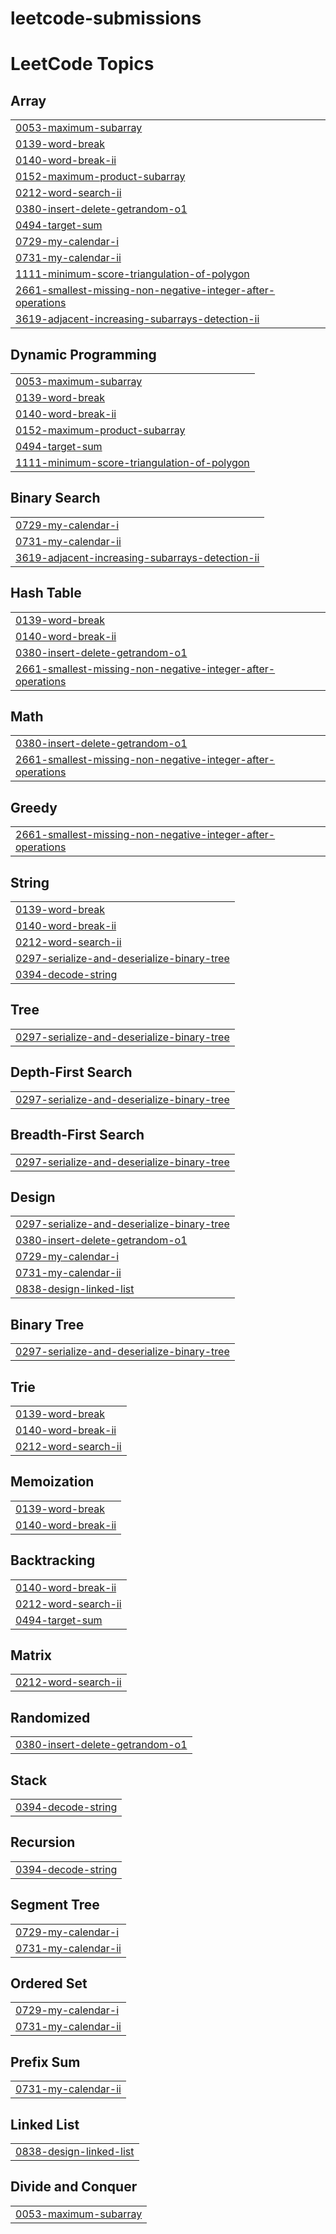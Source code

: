 # leetcode-submissions
<!---LeetCode Topics Start-->
# LeetCode Topics
## Array
|  |
| ------- |
| [0053-maximum-subarray](https://github.com/ParthGodse/leetcode-submissions/tree/master/0053-maximum-subarray) |
| [0139-word-break](https://github.com/ParthGodse/leetcode-submissions/tree/master/0139-word-break) |
| [0140-word-break-ii](https://github.com/ParthGodse/leetcode-submissions/tree/master/0140-word-break-ii) |
| [0152-maximum-product-subarray](https://github.com/ParthGodse/leetcode-submissions/tree/master/0152-maximum-product-subarray) |
| [0212-word-search-ii](https://github.com/ParthGodse/leetcode-submissions/tree/master/0212-word-search-ii) |
| [0380-insert-delete-getrandom-o1](https://github.com/ParthGodse/leetcode-submissions/tree/master/0380-insert-delete-getrandom-o1) |
| [0494-target-sum](https://github.com/ParthGodse/leetcode-submissions/tree/master/0494-target-sum) |
| [0729-my-calendar-i](https://github.com/ParthGodse/leetcode-submissions/tree/master/0729-my-calendar-i) |
| [0731-my-calendar-ii](https://github.com/ParthGodse/leetcode-submissions/tree/master/0731-my-calendar-ii) |
| [1111-minimum-score-triangulation-of-polygon](https://github.com/ParthGodse/leetcode-submissions/tree/master/1111-minimum-score-triangulation-of-polygon) |
| [2661-smallest-missing-non-negative-integer-after-operations](https://github.com/ParthGodse/leetcode-submissions/tree/master/2661-smallest-missing-non-negative-integer-after-operations) |
| [3619-adjacent-increasing-subarrays-detection-ii](https://github.com/ParthGodse/leetcode-submissions/tree/master/3619-adjacent-increasing-subarrays-detection-ii) |
## Dynamic Programming
|  |
| ------- |
| [0053-maximum-subarray](https://github.com/ParthGodse/leetcode-submissions/tree/master/0053-maximum-subarray) |
| [0139-word-break](https://github.com/ParthGodse/leetcode-submissions/tree/master/0139-word-break) |
| [0140-word-break-ii](https://github.com/ParthGodse/leetcode-submissions/tree/master/0140-word-break-ii) |
| [0152-maximum-product-subarray](https://github.com/ParthGodse/leetcode-submissions/tree/master/0152-maximum-product-subarray) |
| [0494-target-sum](https://github.com/ParthGodse/leetcode-submissions/tree/master/0494-target-sum) |
| [1111-minimum-score-triangulation-of-polygon](https://github.com/ParthGodse/leetcode-submissions/tree/master/1111-minimum-score-triangulation-of-polygon) |
## Binary Search
|  |
| ------- |
| [0729-my-calendar-i](https://github.com/ParthGodse/leetcode-submissions/tree/master/0729-my-calendar-i) |
| [0731-my-calendar-ii](https://github.com/ParthGodse/leetcode-submissions/tree/master/0731-my-calendar-ii) |
| [3619-adjacent-increasing-subarrays-detection-ii](https://github.com/ParthGodse/leetcode-submissions/tree/master/3619-adjacent-increasing-subarrays-detection-ii) |
## Hash Table
|  |
| ------- |
| [0139-word-break](https://github.com/ParthGodse/leetcode-submissions/tree/master/0139-word-break) |
| [0140-word-break-ii](https://github.com/ParthGodse/leetcode-submissions/tree/master/0140-word-break-ii) |
| [0380-insert-delete-getrandom-o1](https://github.com/ParthGodse/leetcode-submissions/tree/master/0380-insert-delete-getrandom-o1) |
| [2661-smallest-missing-non-negative-integer-after-operations](https://github.com/ParthGodse/leetcode-submissions/tree/master/2661-smallest-missing-non-negative-integer-after-operations) |
## Math
|  |
| ------- |
| [0380-insert-delete-getrandom-o1](https://github.com/ParthGodse/leetcode-submissions/tree/master/0380-insert-delete-getrandom-o1) |
| [2661-smallest-missing-non-negative-integer-after-operations](https://github.com/ParthGodse/leetcode-submissions/tree/master/2661-smallest-missing-non-negative-integer-after-operations) |
## Greedy
|  |
| ------- |
| [2661-smallest-missing-non-negative-integer-after-operations](https://github.com/ParthGodse/leetcode-submissions/tree/master/2661-smallest-missing-non-negative-integer-after-operations) |
## String
|  |
| ------- |
| [0139-word-break](https://github.com/ParthGodse/leetcode-submissions/tree/master/0139-word-break) |
| [0140-word-break-ii](https://github.com/ParthGodse/leetcode-submissions/tree/master/0140-word-break-ii) |
| [0212-word-search-ii](https://github.com/ParthGodse/leetcode-submissions/tree/master/0212-word-search-ii) |
| [0297-serialize-and-deserialize-binary-tree](https://github.com/ParthGodse/leetcode-submissions/tree/master/0297-serialize-and-deserialize-binary-tree) |
| [0394-decode-string](https://github.com/ParthGodse/leetcode-submissions/tree/master/0394-decode-string) |
## Tree
|  |
| ------- |
| [0297-serialize-and-deserialize-binary-tree](https://github.com/ParthGodse/leetcode-submissions/tree/master/0297-serialize-and-deserialize-binary-tree) |
## Depth-First Search
|  |
| ------- |
| [0297-serialize-and-deserialize-binary-tree](https://github.com/ParthGodse/leetcode-submissions/tree/master/0297-serialize-and-deserialize-binary-tree) |
## Breadth-First Search
|  |
| ------- |
| [0297-serialize-and-deserialize-binary-tree](https://github.com/ParthGodse/leetcode-submissions/tree/master/0297-serialize-and-deserialize-binary-tree) |
## Design
|  |
| ------- |
| [0297-serialize-and-deserialize-binary-tree](https://github.com/ParthGodse/leetcode-submissions/tree/master/0297-serialize-and-deserialize-binary-tree) |
| [0380-insert-delete-getrandom-o1](https://github.com/ParthGodse/leetcode-submissions/tree/master/0380-insert-delete-getrandom-o1) |
| [0729-my-calendar-i](https://github.com/ParthGodse/leetcode-submissions/tree/master/0729-my-calendar-i) |
| [0731-my-calendar-ii](https://github.com/ParthGodse/leetcode-submissions/tree/master/0731-my-calendar-ii) |
| [0838-design-linked-list](https://github.com/ParthGodse/leetcode-submissions/tree/master/0838-design-linked-list) |
## Binary Tree
|  |
| ------- |
| [0297-serialize-and-deserialize-binary-tree](https://github.com/ParthGodse/leetcode-submissions/tree/master/0297-serialize-and-deserialize-binary-tree) |
## Trie
|  |
| ------- |
| [0139-word-break](https://github.com/ParthGodse/leetcode-submissions/tree/master/0139-word-break) |
| [0140-word-break-ii](https://github.com/ParthGodse/leetcode-submissions/tree/master/0140-word-break-ii) |
| [0212-word-search-ii](https://github.com/ParthGodse/leetcode-submissions/tree/master/0212-word-search-ii) |
## Memoization
|  |
| ------- |
| [0139-word-break](https://github.com/ParthGodse/leetcode-submissions/tree/master/0139-word-break) |
| [0140-word-break-ii](https://github.com/ParthGodse/leetcode-submissions/tree/master/0140-word-break-ii) |
## Backtracking
|  |
| ------- |
| [0140-word-break-ii](https://github.com/ParthGodse/leetcode-submissions/tree/master/0140-word-break-ii) |
| [0212-word-search-ii](https://github.com/ParthGodse/leetcode-submissions/tree/master/0212-word-search-ii) |
| [0494-target-sum](https://github.com/ParthGodse/leetcode-submissions/tree/master/0494-target-sum) |
## Matrix
|  |
| ------- |
| [0212-word-search-ii](https://github.com/ParthGodse/leetcode-submissions/tree/master/0212-word-search-ii) |
## Randomized
|  |
| ------- |
| [0380-insert-delete-getrandom-o1](https://github.com/ParthGodse/leetcode-submissions/tree/master/0380-insert-delete-getrandom-o1) |
## Stack
|  |
| ------- |
| [0394-decode-string](https://github.com/ParthGodse/leetcode-submissions/tree/master/0394-decode-string) |
## Recursion
|  |
| ------- |
| [0394-decode-string](https://github.com/ParthGodse/leetcode-submissions/tree/master/0394-decode-string) |
## Segment Tree
|  |
| ------- |
| [0729-my-calendar-i](https://github.com/ParthGodse/leetcode-submissions/tree/master/0729-my-calendar-i) |
| [0731-my-calendar-ii](https://github.com/ParthGodse/leetcode-submissions/tree/master/0731-my-calendar-ii) |
## Ordered Set
|  |
| ------- |
| [0729-my-calendar-i](https://github.com/ParthGodse/leetcode-submissions/tree/master/0729-my-calendar-i) |
| [0731-my-calendar-ii](https://github.com/ParthGodse/leetcode-submissions/tree/master/0731-my-calendar-ii) |
## Prefix Sum
|  |
| ------- |
| [0731-my-calendar-ii](https://github.com/ParthGodse/leetcode-submissions/tree/master/0731-my-calendar-ii) |
## Linked List
|  |
| ------- |
| [0838-design-linked-list](https://github.com/ParthGodse/leetcode-submissions/tree/master/0838-design-linked-list) |
## Divide and Conquer
|  |
| ------- |
| [0053-maximum-subarray](https://github.com/ParthGodse/leetcode-submissions/tree/master/0053-maximum-subarray) |
<!---LeetCode Topics End-->